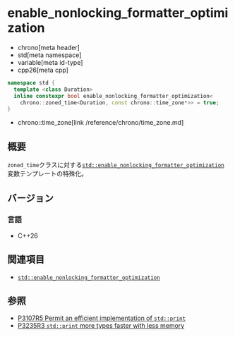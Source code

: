 # enable_nonlocking_formatter_optimization
* chrono[meta header]
* std[meta namespace]
* variable[meta id-type]
* cpp26[meta cpp]

```cpp
namespace std {
  template <class Duration>
  inline constexpr bool enable_nonlocking_formatter_optimization<
    chrono::zoned_time<Duration, const chrono::time_zone*>> = true;
}
```
* chrono::time_zone[link /reference/chrono/time_zone.md]

## 概要
`zoned_time`クラスに対する[`std::enable_nonlocking_formatter_optimization`](/reference/format/enable_nonlocking_formatter_optimization.md)変数テンプレートの特殊化。


## バージョン
### 言語
- C++26

## 関連項目
- [`std::enable_nonlocking_formatter_optimization`](/reference/format/enable_nonlocking_formatter_optimization.md)


## 参照
- [P3107R5 Permit an efficient implementation of `std::print`](https://open-std.org/jtc1/sc22/wg21/docs/papers/2024/p3107r5.html)
- [P3235R3 `std::print` more types faster with less memory](https://open-std.org/jtc1/sc22/wg21/docs/papers/2024/p3235r3.html)
